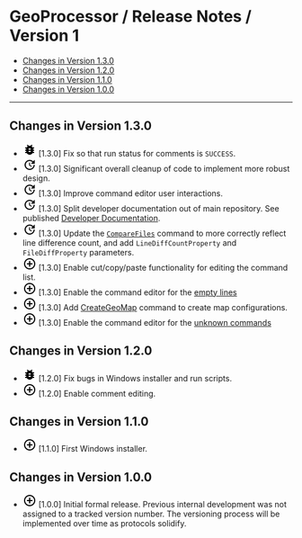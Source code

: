 # GeoProcessor / Release Notes / Version 1 #

* [Changes in Version 1.3.0](#changes-in-version-1-3-0)
* [Changes in Version 1.2.0](#changes-in-version-1-2-0)
* [Changes in Version 1.1.0](#changes-in-version-1-1-0)
* [Changes in Version 1.0.0](#changes-in-version-1-0-0)

----------

## Changes in Version 1.3.0 ##

* ![bug](bug.png) [1.3.0] Fix so that run status for comments is `SUCCESS`.
* ![change](change.png) [1.3.0] Significant overall cleanup of code to implement more robust design.
* ![change](change.png) [1.3.0] Improve command editor user interactions.
* ![change](change.png) [1.3.0] Split developer documentation out of main repository.
See published [Developer Documentation](http://software.openwaterfoundation.org/geoprocessor/latest/doc-dev/).
* ![change](change.png) [1.3.0] Update the [`CompareFiles`](../command-ref/CompareFiles/CompareFiles.md)
command to more correctly reflect line difference count,
and add `LineDiffCountProperty` and `FileDiffProperty` parameters.
* ![new](new.png) [1.3.0] Enable cut/copy/paste functionality for editing the command list.
* ![new](new.png) [1.3.0] Enable the command editor for the [empty lines](../command-ref/Blank/Blank.md) 
* ![new](new.png) [1.3.0] Add [CreateGeoMap](../command-ref/CreateGeoMap/CreateGeoMap.md) command to create map configurations.
* ![new](new.png) [1.3.0] Enable the command editor for the [unknown commands](../command-ref/UnknownCommand/UnknownCommand.md) 

## Changes in Version 1.2.0 ##

* ![new](bug.png) [1.2.0] Fix bugs in Windows installer and run scripts.
* ![new](new.png) [1.2.0] Enable comment editing.

## Changes in Version 1.1.0 ##

* ![new](new.png) [1.1.0] First Windows installer.

## Changes in Version 1.0.0 ##

* ![new](new.png) [1.0.0] Initial formal release.
Previous internal development was not assigned to a tracked version number.
The versioning process will be implemented over time as protocols solidify.
